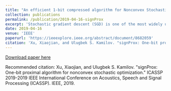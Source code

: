 ```yaml
---
title: "An efficient 1-bit compressed algorithm for Nonconvex Stochastic Optimization"
collection: publications
permalink: /publication/2019-04-16-signProx
excerpt: 'Stochastic gradient descent (SGD) is one of the most widely used optimization methods for parallel and distributed processing of large datasets. One of the key limitations of distributed SGD is the need to regularly communicate the gradients between different computation nodes. To reduce this communication bottleneck, recent work has considered a one-bit variant of SGD, where only the sign of each gradient element is used in optimization. In this paper, we extend this idea by proposing a stochastic variant of the proximal-gradient method that also uses one-bit per update element. We prove the theoretical convergence of the method for non-convex optimization under a set of explicit assumptions. Our results indicate that the compressed method can match the convergence rate of the uncompressed one, making the proposed method potentially appealing for distributed processing of large datasets.'
date: 2019-04-16
venue: 'IEEE'
paperurl: 'https://ieeexplore.ieee.org/abstract/document/8682059'
citation: 'Xu, Xiaojian, and Ulugbek S. Kamilov. "signProx: One-bit proximal algorithm for nonconvex stochastic optimization." ICASSP 2019-2019 IEEE International Conference on Acoustics, Speech and Signal Processing (ICASSP). IEEE, 2019.'
---
```



[Download paper here](https://ieeexplore.ieee.org/abstract/document/8682059)

Recommended citation: Xu, Xiaojian, and Ulugbek S. Kamilov. "signProx: One-bit proximal algorithm for nonconvex stochastic optimization." ICASSP 2019-2019 IEEE International Conference on Acoustics, Speech and Signal Processing (ICASSP). IEEE, 2019.
